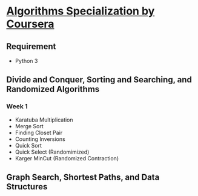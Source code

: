 # [Algorithms Specialization by Coursera](https://www.coursera.org/specializations/algorithms)

## Requirement
* Python 3

## Divide and Conquer, Sorting and Searching, and Randomized Algorithms

### Week 1
* Karatuba Multiplication
* Merge Sort
* Finding Closet Pair
* Counting Inversions
* Quick Sort
* Quick Select (Randomimized)
* Karger MinCut (Randomized Contraction)

## Graph Search, Shortest Paths, and Data Structures
